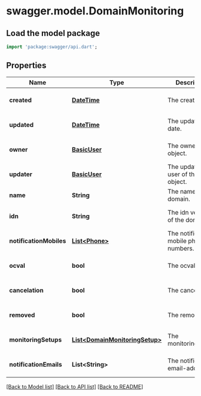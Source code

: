 # swagger.model.DomainMonitoring

## Load the model package
```dart
import 'package:swagger/api.dart';
```

## Properties
Name | Type | Description | Notes
------------ | ------------- | ------------- | -------------
**created** | [**DateTime**](DateTime.md) | The created date. | [optional] [default to null]
**updated** | [**DateTime**](DateTime.md) | The updated date. | [optional] [default to null]
**owner** | [**BasicUser**](BasicUser.md) | The owner of the object. | [optional] [default to null]
**updater** | [**BasicUser**](BasicUser.md) | The updating user of the object. | [optional] [default to null]
**name** | **String** | The name of the domain. | [default to null]
**idn** | **String** | The idn version of the domain. | [optional] [default to null]
**notificationMobiles** | [**List&lt;Phone&gt;**](Phone.md) | The notification mobile phone numbers. | [optional] [default to []]
**ocval** | **bool** | The ocval | [optional] [default to null]
**cancelation** | **bool** | The cancelation | [optional] [default to null]
**removed** | **bool** | The removed | [optional] [default to null]
**monitoringSetups** | [**List&lt;DomainMonitoringSetup&gt;**](DomainMonitoringSetup.md) | The monitoringSetups | [optional] [default to []]
**notificationEmails** | **List&lt;String&gt;** | The notification email-addresses. | [optional] [default to []]

[[Back to Model list]](../README.md#documentation-for-models) [[Back to API list]](../README.md#documentation-for-api-endpoints) [[Back to README]](../README.md)


